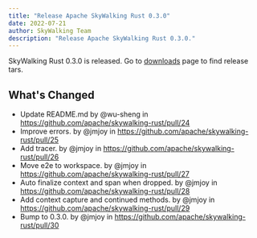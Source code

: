 ```yaml
---
title: "Release Apache SkyWalking Rust 0.3.0"
date: 2022-07-21
author: SkyWalking Team
description: "Release Apache SkyWalking Rust 0.3.0."
---
```


SkyWalking Rust 0.3.0 is released. Go to [downloads](/downloads) page to find release tars.

## What's Changed

- Update README.md by @wu-sheng in https://github.com/apache/skywalking-rust/pull/24
- Improve errors. by @jmjoy in https://github.com/apache/skywalking-rust/pull/25
- Add tracer. by @jmjoy in https://github.com/apache/skywalking-rust/pull/26
- Move e2e to workspace. by @jmjoy in https://github.com/apache/skywalking-rust/pull/27
- Auto finalize context and span when dropped. by @jmjoy in https://github.com/apache/skywalking-rust/pull/28
- Add context capture and continued methods. by @jmjoy in https://github.com/apache/skywalking-rust/pull/29
- Bump to 0.3.0. by @jmjoy in https://github.com/apache/skywalking-rust/pull/30
